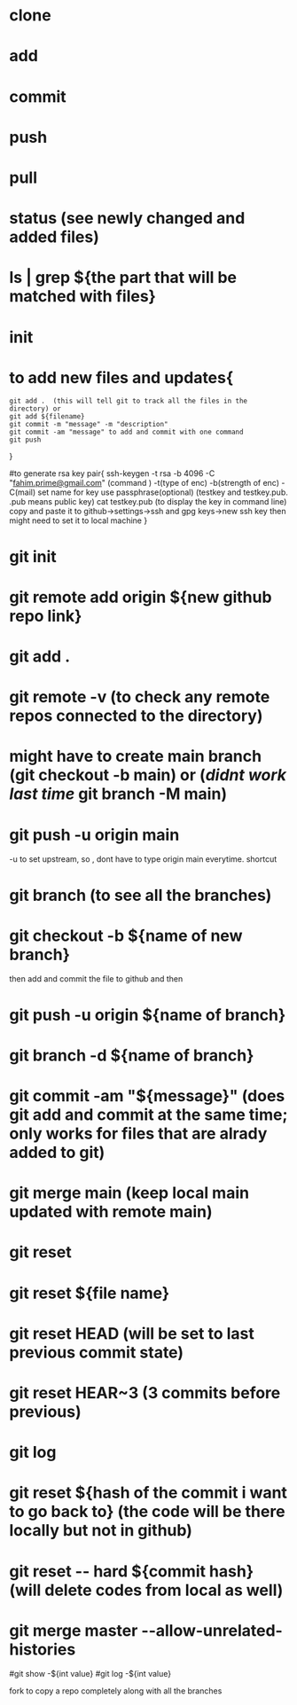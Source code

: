 # clone
# add
# commit
# push
# pull 
# status (see newly changed and added files)
# ls | grep ${the part that will be matched with files}
# init


# to add new files and updates{
    git add .  (this will tell git to track all the files in the directory) or
    git add ${filename}
    git commit -m "message" -m "description"
    git commit -am "message" to add and commit with one command
    git push
}

#to generate rsa key pair{
    ssh-keygen -t rsa -b 4096 -C "fahim.prime@gmail.com"
    (command ) -t(type of enc) -b(strength of enc) -C(mail)
    set name for key
    use passphrase(optional)
    (testkey and testkey.pub. .pub means public key)
    cat testkey.pub (to display the key in command line)
    copy and paste it to github->settings->ssh and gpg keys->new ssh key
    then might need to set it to local machine
}

# git init
# git remote add origin ${new github repo link}
# git add .
# git remote -v (to check any remote repos connected to the directory)
# might have to create main branch (git checkout -b main) or (*didnt work last time* git branch -M main) 
# git push -u origin main
 -u to set upstream, so , dont have to type origin main everytime. shortcut

# git branch (to see all the branches)
# git checkout -b ${name of new branch}
then add and commit the file to github and then 
# git push -u origin ${name of branch}
# git branch -d ${name of branch}
# git commit -am "${message}" (does git add and commit at the same time; only works for files that are alrady added to git)
# git merge main (keep local main updated with remote main)

# git reset
# git reset ${file name}
# git reset HEAD (will be set to last previous commit state)
# git reset HEAR~3 (3 commits before previous)
# git log
# git reset ${hash of the commit i want to go back to} (the code will be there locally but not in github)
# git reset -- hard ${commit hash}  (will delete codes from local as well)
# git merge master --allow-unrelated-histories

#git show -${int value}
#git log -${int value}

fork to copy a repo completely along with all the branches
